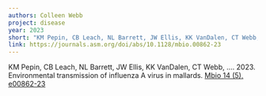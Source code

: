 ```yaml
---
authors: Colleen Webb
project: disease
year: 2023
short: "KM Pepin, CB Leach, NL Barrett, JW Ellis, KK VanDalen, CT Webb, ..., 2023. Environmental transmission of influenza A virus in mallards. Mbio."
link: https://journals.asm.org/doi/abs/10.1128/mbio.00862-23
---
```

KM Pepin, CB Leach, NL Barrett, JW Ellis, KK VanDalen, CT Webb, .... 2023. Environmental transmission of influenza A virus in mallards. [Mbio 14 (5), e00862-23](https://journals.asm.org/doi/abs/10.1128/mbio.00862-23)
